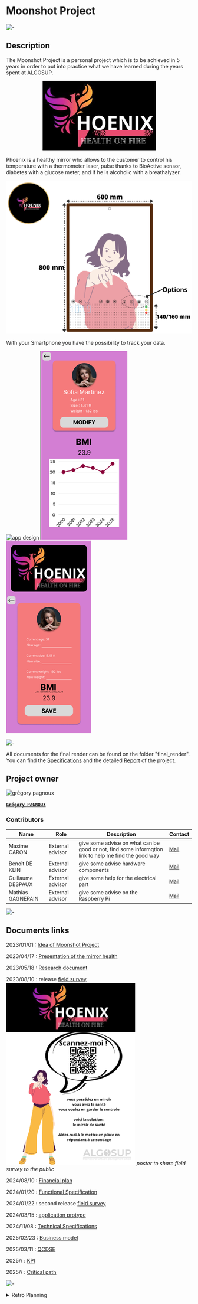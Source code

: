 # Moonshot Project

![-](https://raw.githubusercontent.com/andreasbm/readme/master/assets/lines/rainbow.png)

## Description

The Moonshot Project is a personal project which is to be achieved in 5 years in order to put into practice what we have learned during the years spent at ALGOSUP.

<center>

![Pheonix](/documents/img/Logo.png)

</center>

Phoenix is a healthy mirror who allows to the customer to control his temperature with a thermometer laser, pulse thanks to BioActive sensor, diabetes with a glucose meter, and if he is alcoholic with a breathalyzer.

![design](/documents/img/Design.png)

With your Smartphone you have the possibility to track your data.

![app design](/documents/img/AppDesign.png)
![profil1](/documents/img/Profil1.png)
![profil2](/documents/img/Profil2.png)

![-](https://raw.githubusercontent.com/andreasbm/readme/master/assets/lines/rainbow.png)

All documents for the final render can be found on the folder "final_render". You can find the [Specifications](/final_render/Specifications.md) and the detailed [Report](/final_render/Report.md) of the project.

## Project owner

<img alt="grégory pagnoux" src="https://avatars.githubusercontent.com/u/114397869?s=400&v=4" width="135">

[**`Grégory PAGNOUX`**](https://github.com/Gregory-Pagnoux)

### Contributors

| Name | Role | Description | Contact |
| - | - | - | - |
| Maxime CARON | External advisor | give some advise on what can be good or not, find some informqtion link to help me find the good way | [Mail](mailto:maxime.caron@algosup.com) |
| Benoît DE KEIN | External advisor | give some advise hardware components | [Mail](mailto:benoit.dekein@algosup.com) |
| Guillaume DESPAUX | External advisor | give some help for the electrical part | [Mail](mailto:guillaume.despaux@algosup.com) |
| Mathias GAGNEPAIN | External advisor | give some advise on the Raspberry Pi | [Mail](mailto:mathias.gagnepain@algosup.com) |

![-](https://raw.githubusercontent.com/andreasbm/readme/master/assets/lines/rainbow.png)

## Documents links

2023/01/01 : [Idea of Moonshot Project](/archives/moonshot_project.md)

2023/04/17 : [Presentation of the mirror health](/archives/mirror-health_product.md)

2023/05/18 : [Research document](/archives/mirror-health_research.md)

2023/08/10 : release [field survey](https://forms.gle/DRDfuTzgF9muhY8D8) <br>
<img alt="poster" src="/documents/img/Poster.png" width="350">
*poster to share field survey to the public*

2024/08/10 : [Financial plan](/archives/mirror-health_financial-plan.md)

2024/01/20 : [Functional Specification](/documents/Specifications/Functional_Specification.md)

2024/01/22 : second release [field survey](https://forms.gle/DRDfuTzgF9muhY8D8)

2024/03/15 : [application protype](https://www.figma.com/proto/itl0GqhHh2b0oBDgE5sX7w/mirror-health?node-id=66-68&node-type=canvas&t=p0dVg4B7qXExj2Pm-0&scaling=scale-down&content-scaling=fixed&page-id=0%3A1&starting-point-node-id=1%3A131)

2024/11/08 : [Technical Specifications](/documents/Specifications/Technical_Specifications.md)

2025/02/23 : [Business model](/documents/img/Business_Model.png)

2025/03/11 : [QCDSE](/archives/QCDSE.pdf)

2025// : [KPI](https://docs.google.com/spreadsheets/d/1vU4uwSvnlM3zdsvzGCOgKkJPxNbdX58Gv39i1P2Z-Oc/edit?usp=sharing)

2025// : [Critical path](https://docs.google.com/spreadsheets/d/16l_xSyliKyvaUGKUd8Fu0jS4mcjDrUDyP90tedfbv9E/edit?usp=sharing)

![-](https://raw.githubusercontent.com/andreasbm/readme/master/assets/lines/rainbow.png)

<details>
<summary>Retro Planning</summary>

[Retro Planning](https://www.preceden.com/timelines/1067302-moonshot-retro-planning)

- 2023
  - January :
    - [x] find moonshot project
  - February - March :
  - April :
    - [x] make product document
      - [x] describe the product
      - [x] find at least 3 options
  - May :
    - [x] start research for the mirror
      - [x] describe each options
      - [x] find a competitor
      - [x] find people concerned by the product
  - June :
  - July :
  - August :
    - [x] conduct a field survey
    - [x] define the language
    - [x] financial plan
    - [x] marketing
      - [x] create the design
      - [x] find name
      - [x] find slogan
      - [x] make the logo
  - September :
  - October :
    - [x] research data law
  - November - December:
- 2024
  - January - October :
    - [ ] Specifications
      - [x] Functional
      - [ ] Technical
  - November :
    - [ ] Validation
  - December :
- 2025
  - January
  - February
    - [x] Business model
    - [x] QCDSE
  - March
    - [ ] Specifications
      - [x] Functional
      - [ ] Technical
  - April
    - [x] Learning
  - May
    - [ ] Conception
    - [ ] Oral preparation
  - June
    - [ ] Conception
    - [ ] Oral preparation
  - July
    - [ ] Test
  - August
    - [ ] Test
  - September
    - [ ] Test
  - October
    - [ ] Test

</details>
